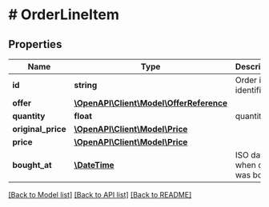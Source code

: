 # # OrderLineItem

## Properties

Name | Type | Description | Notes
------------ | ------------- | ------------- | -------------
**id** | **string** | Order item identifier | 
**offer** | [**\OpenAPI\Client\Model\OfferReference**](OfferReference.md) |  | 
**quantity** | **float** | quantity | 
**original_price** | [**\OpenAPI\Client\Model\Price**](Price.md) |  | [optional] 
**price** | [**\OpenAPI\Client\Model\Price**](Price.md) |  | 
**bought_at** | [**\DateTime**](\DateTime.md) | ISO date when offer was bought | [optional] 

[[Back to Model list]](../../README.md#documentation-for-models) [[Back to API list]](../../README.md#documentation-for-api-endpoints) [[Back to README]](../../README.md)


